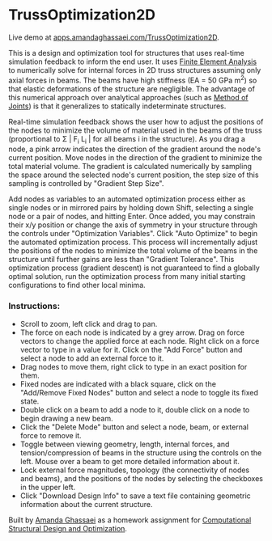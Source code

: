 # TrussOptimization2D

Live demo at <a href="http://apps.amandaghassaei.com/TrussOptimization2D/" target="_blank">apps.amandaghassaei.com/TrussOptimization2D</a>. 

This is a design and optimization tool for structures that uses real-time simulation feedback to inform the end user.  It uses [Finite Element Analysis](https://ocw.mit.edu/courses/civil-and-environmental-engineering/1-050-solid-mechanics-fall-2004/readings/emech5_04.pdf) to numerically solve for internal forces in 2D truss structures assuming only axial forces in beams.  The beams have high stiffness (EA = 50 GPa m<sup>2</sup>) so that elastic deformations of the structure are negligible.  The advantage of this numerical approach over analytical approaches (such as [Method of Joints](https://en.wikibooks.org/wiki/Statics/Method_of_Joints)) is that it generalizes to statically indeterminate structures.  

Real-time simulation feedback shows the user how to adjust the positions of the nodes to minimize the volume of material used in the beams of the truss (proportional to &Sigma; | F<sub>i</sub> L<sub>i</sub> | for all beams i in the structure).  As you drag a node, a pink arrow indicates the direction of the gradient around the node's current position.  Move nodes in the direction of the gradient to minimize the total material volume.  The gradient is calculated numerically by sampling the space around the selected node's current position, the step size of this sampling is controlled by "Gradient Step Size".  

Add nodes as variables to an automated optimization process either as single nodes or in mirrored pairs by holding down Shift, selecting a single node or a pair of nodes, and hitting Enter.  Once added, you may constrain their x/y position or change the axis of symmetry in your structure through the controls under "Optimization Variables".  Click "Auto Optimize" to begin the automated optimization process.  This process will incrementally adjust the positions of the nodes to minimize the total volume of the beams in the structure until further gains are less than "Gradient Tolerance".  This optimization process (gradient descent) is not guaranteed to find a globally optimal solution, run the optimization process from many initial starting configurations to find other local minima.  

### Instructions:  

* Scroll to zoom, left click and drag to pan.  
* The force on each node is indicated by a grey arrow.  Drag on force vectors to change the applied force at each node.  Right click on a force vector to type in a value for it.  Click on the "Add Force" button and select a node to add an external force to it.  
* Drag nodes to move them, right click to type in an exact position for them.  
* Fixed nodes are indicated with a black square, click on the "Add/Remove Fixed Nodes" button and select a node to toggle its fixed state.  
* Double click on a beam to add a node to it, double click on a node to begin drawing a new beam.  
* Click the "Delete Mode" button and select a node, beam, or external force to remove it.  
* Toggle between viewing geometry, length, internal forces, and tension/compression of beams in the structure using the controls on the left.  Mouse over a beam to get more detailed information about it.  
* Lock external force magnitudes, topology (the connectivity of nodes and beams), and the positions of the nodes by selecting the checkboxes in the upper left.  
* Click "Download Design Info" to save a text file containing geometric information about the current structure.  

Built by [Amanda Ghassaei](http://www.amandaghassaei.com/) as a homework assignment for [Computational Structural Design and Optimization](https://architecture.mit.edu/subject/fall-2016-4450).
